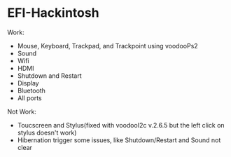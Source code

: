 # EFI-Hackintosh

Work:
- Mouse, Keyboard, Trackpad, and Trackpoint using voodooPs2
- Sound
- Wifi
- HDMI
- Shutdown and Restart
- Display
- Bluetooth
- All ports

Not Work:
- Toucscreen and Stylus(fixed with voodooI2c v.2.6.5 but the left click on stylus doesn't work)
- Hibernation trigger some issues, like Shutdown/Restart and Sound not clear
